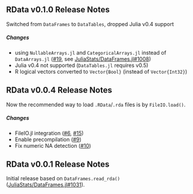 ## RData v0.1.0 Release Notes

Switched from `DataFrames` to `DataTables`, dropped Julia v0.4 support

##### Changes
* using `NullableArrays.jl` and `CategoricalArrays.jl`
instead of `DataArrays.jl` ([#19], see [JuliaStats/DataFrames.jl#1008])
* Julia v0.4 not supported (`DataTables.jl` requires v0.5)
* R logical vectors converted to `Vector{Bool}` (instead of `Vector{Int32}`)

## RData v0.0.4 Release Notes

Now the recommended way to load `.RData`/`.rda` files is by `FileIO.load()`.

##### Changes
* FileIO.jl integration ([#6], [#15])
* Enable precompilation ([#9])
* Fix numeric NA detection ([#10])

## RData v0.0.1 Release Notes

Initial release based on `DataFrames.read_rda()` ([JuliaStats/DataFrames.jl#1031]).

[#6]: https://github.com/JuliaStats/RData.jl/issues/6
[#9]: https://github.com/JuliaStats/RData.jl/issues/9
[#10]: https://github.com/JuliaStats/RData.jl/issues/10
[#15]: https://github.com/JuliaStats/RData.jl/issues/15
[#19]: https://github.com/JuliaStats/RData.jl/issues/19

[JuliaStats/DataFrames.jl#1008]: https://github.com/JuliaStats/DataFrames.jl/pull/1008
[JuliaStats/DataFrames.jl#1031]: https://github.com/JuliaStats/DataFrames.jl/pull/1031
